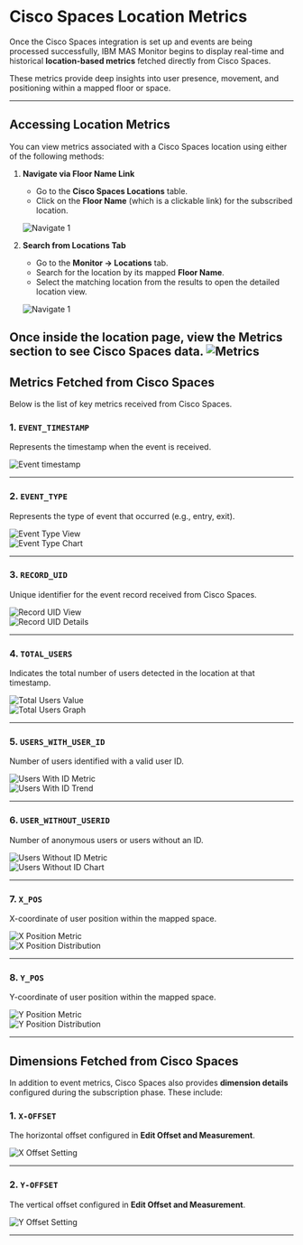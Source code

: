 # Cisco Spaces Location Metrics 

Once the Cisco Spaces integration is set up and events are being processed successfully, IBM MAS Monitor begins to display real-time and historical **location-based metrics** fetched directly from Cisco Spaces.

These metrics provide deep insights into user presence, movement, and positioning within a mapped floor or space.

---

## Accessing Location Metrics

You can view metrics associated with a Cisco Spaces location using either of the following methods:

1. **Navigate via Floor Name Link**  
    - Go to the **Cisco Spaces Locations** table.  
    - Click on the **Floor Name** (which is a clickable link) for the subscribed location.

    ![Navigate 1](img/navigate1.png) 

2. **Search from Locations Tab**  
    - Go to the **Monitor → Locations** tab.  
    - Search for the location by its mapped **Floor Name**.
    - Select the matching location from the results to open the detailed location view.

     ![Navigate 1](img/navigate2.png)

Once inside the location page, view the **Metrics** section to see Cisco Spaces data.
     ![Metrics](img/metrics_section.png)
---

## Metrics Fetched from Cisco Spaces

Below is the list of key metrics received from Cisco Spaces.

### 1. `EVENT_TIMESTAMP`  
Represents the timestamp when the event is received.

![Event timestamp](img/event_timestamp.png) 

---

### 2. `EVENT_TYPE`  
Represents the type of event that occurred (e.g., entry, exit).

![Event Type View](img/event_type1.png)  
![Event Type Chart](img/event_type2.png)

---

### 3. `RECORD_UID`  
Unique identifier for the event record received from Cisco Spaces.

![Record UID View](img/record_uid1.png)  
![Record UID Details](img/record_uid2.png)

---

### 4. `TOTAL_USERS`  
Indicates the total number of users detected in the location at that timestamp.

![Total Users Value](img/total_users1.png)  
![Total Users Graph](img/total_users2.png)

---

### 5. `USERS_WITH_USER_ID`  
Number of users identified with a valid user ID.

![Users With ID Metric](img/user_with_user_id1.png)  
![Users With ID Trend](img/user_with_user_id2.png)

---

### 6. `USER_WITHOUT_USERID`  
Number of anonymous users or users without an ID.

![Users Without ID Metric](img/user_without_userid1.png)  
![Users Without ID Chart](img/user_without_userid2.png)

---

### 7. `X_POS`  
X-coordinate of user position within the mapped space.

![X Position Metric](img/x_pos1.png)  
![X Position Distribution](img/x_pos2.png)

---

### 8. `Y_POS`  
Y-coordinate of user position within the mapped space.

![Y Position Metric](img/y_pos1.png)  
![Y Position Distribution](img/y_pos2.png)

---

## Dimensions Fetched from Cisco Spaces

In addition to event metrics, Cisco Spaces also provides **dimension details** configured during the subscription phase. These include:

### 1. `X-OFFSET`  
The horizontal offset configured in **Edit Offset and Measurement**.

![X Offset Setting](img/X-offset.png) 

---

### 2. `Y-OFFSET`  
The vertical offset configured in **Edit Offset and Measurement**.

![Y Offset Setting](img/y-offset.png)  

---


